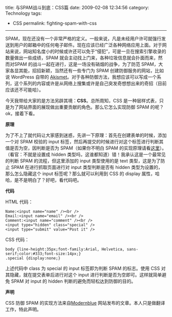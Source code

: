 title: 与SPAM战斗到底：CSS篇
date: 2009-02-08 12:34:56
category: Technology
tags:
- CSS
permalink: fighting-spam-with-css

---

SPAM，现在还没有一个非常严格的定义。一般来说，凡是未经用户许可就强行发送到用户的邮箱中的任何电子邮件。现在应该已经广泛各种网络应用上面。对于网站来说，网站知名度小的时候或许还可以免于“侵犯”，可是一旦在搜索引擎收录的数量做出一些成绩，SPAM 就会主动找上门来，各种垃圾信息就会扑面而来，然而对SPAM 的战斗一起在进行，这是一场没有硝烟的战争，为了防范
SPAM，大家各显其能，招招新颖，当然还有一些专门为 SPAM 创建防御服务的网站，比如说 WordPress 自带的 [Akismet][]。对于各种防御方法，我想应该可以写成一个系列，这个系列的内容或许是从网络上搜集或许是自己突发奇想想出来的奇招（目前应该还不可能哈）。

今天我带给大家的是方法另辟其境：**CSS**。总所周知，CSS 是一种层样式表，只是为了网站界面的展现做出重要贡献的角色。那么它怎么实现防御 SPAM 的呢？ok，接着下看。

**原理**

为了不上了就代码让大家感到迷惑，先讲一下原理：首先在创建表单的时候，添加一个对
SPAM 校验的 input
标签，然后再提交的时候进行对这个标签进行判断其值是否为空，因判断是否为
SPAM（如果你不明白 SPAM 的实现原理请看[这里][]）。（看官：不就是设置成
hidden 类型吗，这谁都知道）错！我承认这是一个最常见的判断 SPAM
的流程，但这里添加的 input 类型使用的是 text 类型，这是为了防止 SPAM
在进行抓取页面进行对 input 类型判断是否有 hidden
类型为设置的，那么怎么隐藏这个 input 标签呢？那么就可以利用到 CSS 的
display 属性，哈哈，是不是明白了？好吧，看代码吧。

**代码**

HTML 代码：

```
Name:<input name="name" /><br />
Email:<input name="email" /><br />     
Comment:<input name="comment" /><br />
<input type="hidden" class="special" />
<input type="submit" value="Post it" />
```

CSS 代码：

```
body {line-height:35px;font-family:Arial, Helvetica, sans-serif;color:#333;font-size:14px;}
.special {display:none;}
```

上述代码中 class 为 special 的 input 标签即为判断 SPAM 的标志。使用 CSS
对其隐藏，就在提交表单后进行对这个 input 进行判断是否为空即可。这样就简单避免 SPAM 对 input 的 hidden 判断的避免而轻松达到防御的目的。

**声明**

CSS 防御 SPAM 的实现方法来自[Modernblue][]
网站发布的文章。本人只是做翻译工作，特此声明。

  [Akismet]: http://akismet.com/
  [这里]: http://www.codewall.cn/blog/?p=7
  [Modernblue]: http://www.modernblue.com/web-design-blog/fighting-spam-with-css/
